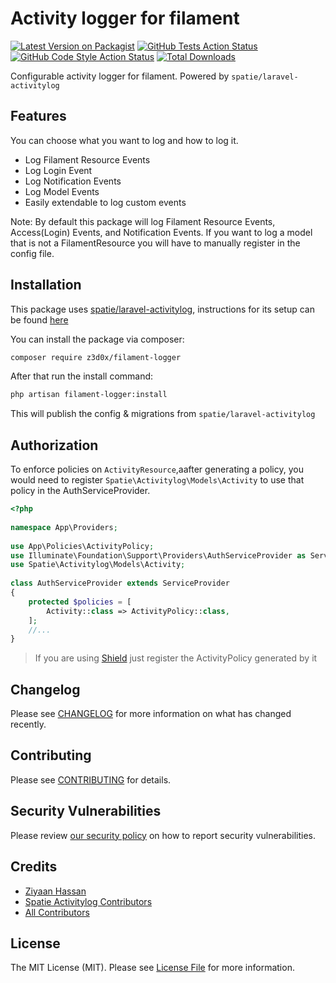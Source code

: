 # Activity logger for filament

[![Latest Version on Packagist](https://img.shields.io/packagist/v/z3d0x/filament-logger.svg?style=flat-square)](https://packagist.org/packages/z3d0x/filament-logger)
[![GitHub Tests Action Status](https://img.shields.io/github/workflow/status/z3d0x/filament-logger/run-tests?label=tests)](https://github.com/z3d0x/filament-logger/actions?query=workflow%3Arun-tests+branch%3Amain)
[![GitHub Code Style Action Status](https://img.shields.io/github/workflow/status/z3d0x/filament-logger/Check%20&%20fix%20styling?label=code%20style)](https://github.com/z3d0x/filament-logger/actions?query=workflow%3A"Check+%26+fix+styling"+branch%3Amain)
[![Total Downloads](https://img.shields.io/packagist/dt/z3d0x/filament-logger.svg?style=flat-square)](https://packagist.org/packages/z3d0x/filament-logger)

Configurable activity logger for filament.
Powered by `spatie/laravel-activitylog`

## Features
You can choose what you want to log and how to log it.
- Log Filament Resource Events
- Log Login Event
- Log Notification Events
- Log Model Events
- Easily extendable to log custom events

Note: By default this package will log Filament Resource Events, Access(Login) Events, and Notification Events. If you want to log a model that is not a FilamentResource you will have to manually register in the config file.
## Installation

This package uses [spatie/laravel-activitylog](https://spatie.be/docs/laravel-activitylog), instructions for its setup can be found [here](https://spatie.be/docs/laravel-activitylog/v4/installation-and-setup)

You can install the package via composer:

```bash
composer require z3d0x/filament-logger
```
After that run the install command:

```bash
php artisan filament-logger:install
```
This will publish the config & migrations from `spatie/laravel-activitylog`

## Authorization
To enforce policies on `ActivityResource`,aafter generating a policy, you would need to register `Spatie\Activitylog\Models\Activity` to use that policy in the AuthServiceProvider.
```php
<?php
 
namespace App\Providers;
 
use App\Policies\ActivityPolicy;
use Illuminate\Foundation\Support\Providers\AuthServiceProvider as ServiceProvider;
use Spatie\Activitylog\Models\Activity;
 
class AuthServiceProvider extends ServiceProvider
{
    protected $policies = [
        Activity::class => ActivityPolicy::class,
    ];
    //...
}
```
> If you are using [Shield](https://filamentphp.com/plugins/shield) just register the ActivityPolicy generated by it

## Changelog

Please see [CHANGELOG](CHANGELOG.md) for more information on what has changed recently.

## Contributing

Please see [CONTRIBUTING](https://github.com/spatie/.github/blob/main/CONTRIBUTING.md) for details.

## Security Vulnerabilities

Please review [our security policy](../../security/policy) on how to report security vulnerabilities.

## Credits

- [Ziyaan Hassan](https://github.com/Z3d0X)
- [Spatie Activitylog Contributors](https://github.com/spatie/laravel-activitylog#credits) 
- [All Contributors](../../contributors)

## License

The MIT License (MIT). Please see [License File](LICENSE.md) for more information.

